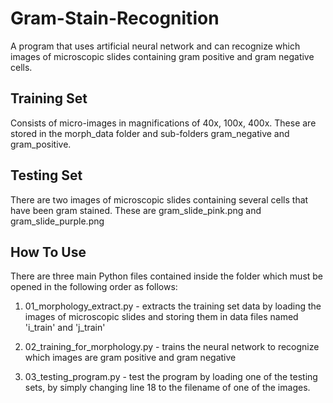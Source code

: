 # Gram-Stain-Recognition
A program that uses artificial neural network and can recognize which images of microscopic slides containing gram positive and gram negative cells.

## Training Set
Consists of micro-images in magnifications of 40x, 100x, 400x. These are stored in the morph_data folder and sub-folders gram_negative and gram_positive.

## Testing Set
There are two images of microscopic slides containing several cells that have been gram stained. These are gram_slide_pink.png and gram_slide_purple.png

## How To Use
There are three main Python files contained inside the folder which must be opened in the following order as follows:

1) 01_morphology_extract.py - extracts the training set data by loading the images of microscopic slides and storing them in data files named 'i_train' and 'j_train'

2) 02_training_for_morphology.py - trains the neural network to recognize which images are gram positive and gram negative

3) 03_testing_program.py - test the program by loading one of the testing sets, by simply changing line 18 to the filename of one of the images.
